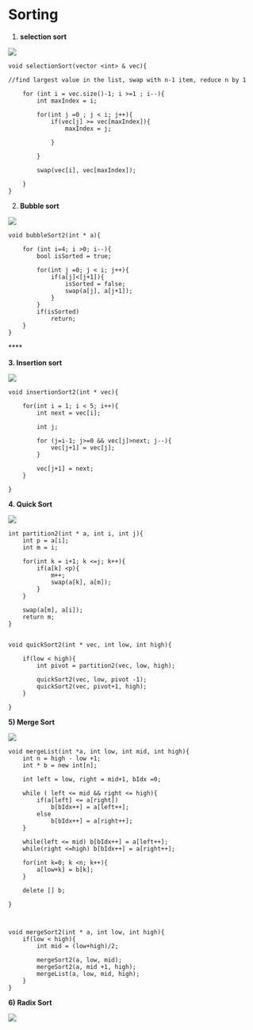 # Sorting

1. **selection sort** 

![](../.gitbook/assets/image%20%2865%29.png)

```text
void selectionSort(vector <int> & vec){

//find largest value in the list, swap with n-1 item, reduce n by 1 

	for (int i = vec.size()-1; i >=1 ; i--){
		int maxIndex = i;

		for(int j =0 ; j < i; j++){
			if(vec[j] >= vec[maxIndex]){
				maxIndex = j;
				
			}

		}

		swap(vec[i], vec[maxIndex]);

	}
}
```

2. **Bubble sort** 

![](../.gitbook/assets/image%20%2842%29.png)

```text
void bubbleSort2(int * a){

	for (int i=4; i >0; i--){
		bool isSorted = true;

		for(int j =0; j < i; j++){
			if(a[j]<[j+1]){
				isSorted = false;
				swap(a[j], a[j+1]);
			}
		}
		if(isSorted)
			return;
	}
}
```

\*\*\*\*

**3. Insertion sort**

![](../.gitbook/assets/image%20%2892%29.png)

```text
void insertionSort2(int * vec){

	for(int i = 1; i < 5; i++){
		int next = vec[i];

		int j;

		for (j=i-1; j>=0 && vec[j]>next; j--){
			vec[j+1] = vec[j];
		}

		vec[j+1] = next;
	}

}
```

**4. Quick Sort** 

![](../.gitbook/assets/image%20%2855%29.png)

```text
int partition2(int * a, int i, int j){
	int p = a[i];
	int m = i;

	for(int k = i+1; k <=j; k++){
		if(a[k] <p){
			m++;
			swap(a[k], a[m]);
		}
	}

	swap(a[m], a[i]);
	return m;
}


void quickSort2(int * vec, int low, int high){

	if(low < high){
		int pivot = partition2(vec, low, high);

		quickSort2(vec, low, pivot -1);
		quickSort2(vec, pivot+1, high);
	}

}
```

**5\) Merge Sort**

![](../.gitbook/assets/image%20%28107%29.png)

```text
void mergeList(int *a, int low, int mid, int high){
	int n = high - low +1;
	int * b = new int[n];

	int left = low, right = mid+1, bIdx =0;

	while ( left <= mid && right <= high){
		if(a[left] <= a[right])
			b[bIdx++] = a[left++];
		else
			b[bIdx++] = a[right++];
	}

	while(left <= mid) b[bIdx++] = a[left++];
	while(right <=high) b[bIdx++] = a[right++];

	for(int k=0; k <n; k++){
		a[low+k] = b[k];
	}

	delete [] b;

}



void mergeSort2(int * a, int low, int high){
	if(low < high){
		int mid = (low+high)/2;

		mergeSort2(a, low, mid);
		mergeSort2(a, mid +1, high);
		mergeList(a, low, mid, high);
	}
}
```

**6\) Radix Sort** 

![](../.gitbook/assets/image%20%2873%29.png)

